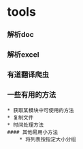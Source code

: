 # tools
### 解析doc
### 解析excel
### 有道翻译爬虫
### 一些有用的方法
    * 获取某模块中可使用的方法
    * 复制文件
    * 时间处理方法
    #### 其他易用小方法
        * 将列表按指定大小分组
